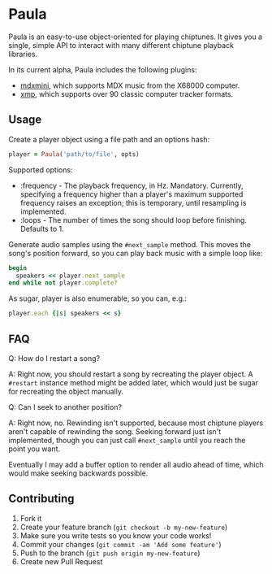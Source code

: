 # Paula

Paula is an easy-to-use object-oriented for playing chiptunes. It gives you a single,
simple API to interact with many different chiptune playback libraries.

In its current alpha, Paula includes the following plugins:
* [mdxmini](https://github.com/BouKiCHi/mdxplayer), which supports MDX music from the
X68000 computer.
* [xmp](http://xmp.sourceforge.net/), which supports over 90 classic computer tracker
formats.

## Usage

Create a player object using a file path and an options hash:

```ruby
player = Paula('path/to/file', opts)
```

Supported options:

* :frequency - The playback frequency, in Hz. Mandatory. Currently, specifying a
frequency higher than a player's maximum supported frequency raises an exception;
this is temporary, until resampling is implemented.
* :loops - The number of times the song should loop before finishing. Defaults to 1.

Generate audio samples using the `#next_sample` method. This moves the song's 
position forward, so you can play back music with a simple loop like:

```ruby
begin
  speakers << player.next_sample
end while not player.complete?
```

As sugar, player is also enumerable, so you can, e.g.:
```ruby
player.each {|s| speakers << s}
```

## FAQ

Q: How do I restart a song?

A: Right now, you should restart a song by recreating the player object. A
`#restart` instance method might be added later, which would just be sugar for
recreating the object manually.

Q: Can I seek to another position?

A: Right now, no. Rewinding isn't supported, because most chiptune players aren't 
capable of rewinding the song. Seeking forward just isn't implemented, though you
can just call `#next_sample` until you reach the point you want.

Eventually I may add a buffer option to render all audio ahead of time, which would
make seeking backwards possible.

## Contributing

1. Fork it
2. Create your feature branch (`git checkout -b my-new-feature`)
3. Make sure you write tests so you know your code works!
4. Commit your changes (`git commit -am 'Add some feature'`)
5. Push to the branch (`git push origin my-new-feature`)
6. Create new Pull Request
